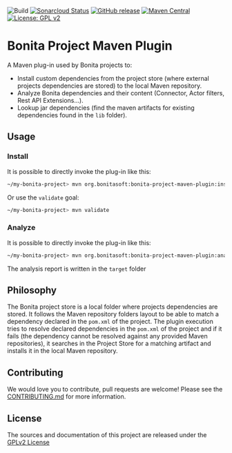 ![Build](https://github.com/bonitasoft/bonita-project-maven-plugin/workflows/workflow-build/badge.svg)
[![Sonarcloud Status](https://sonarcloud.io/api/project_badges/measure?project=bonitasoft_bonita-project-maven-plugin&metric=alert_status)](https://sonarcloud.io/dashboard?id=bonitasoft_bonita-project-maven-plugin)
[![GitHub release](https://img.shields.io/github/v/release/bonitasoft/bonita-project-maven-plugin?color=blue&label=Release)](https://github.com/bonitasoft/bonita-project-maven-plugin/releases)
[![Maven Central](https://img.shields.io/maven-central/v/org.bonitasoft/bonita-project-maven-plugin.svg?label=Maven%20Central&color=orange)](https://search.maven.org/search?q=g:%22org.bonitasoft%22%20AND%20a:%22bonita-project-maven-plugin%22)
[![License: GPL v2](https://img.shields.io/badge/License-GPL%20v2-yellow.svg)](https://www.gnu.org/licenses/old-licenses/gpl-2.0.en.html)

# Bonita Project Maven Plugin

A Maven plug-in used by Bonita projects to: 
* Install custom dependencies from the project store (where external projects dependencies are stored) to the local Maven repository.
* Analyze Bonita dependencies and their content (Connector, Actor filters, Rest API Extensions...).
* Lookup jar dependencies (find the maven artifacts for existing dependencies found in the `lib` folder).

## Usage

### Install

It is possible to directly invoke the plug-in like this:  
```sh
~/my-bonita-project> mvn org.bonitasoft:bonita-project-maven-plugin:install
```

Or use the `validate` goal:
```sh
~/my-bonita-project> mvn validate
```

### Analyze

It is possible to directly invoke the plug-in like this:  
```sh
~/my-bonita-project> mvn org.bonitasoft:bonita-project-maven-plugin:analyze
```
The  analysis report is written in the `target` folder


## Philosophy

The Bonita project store is a local folder where projects dependencies are stored. It follows the Maven repository folders layout to be able to match a dependency declared in the `pom.xml` of the project. The plugin execution tries to resolve declared dependencies in the `pom.xml` of the project and if it fails (the dependency cannot be resolved against any provided Maven repositories), it searches in the Project Store for a matching artifact and installs it in the local Maven repository.

## Contributing

We would love you to contribute, pull requests are welcome! Please see the [CONTRIBUTING.md](CONTRIBUTING.md) for more information.

## License

The sources and documentation of this project are released under the [GPLv2 License](LICENSE)
